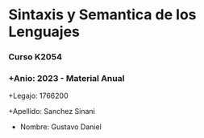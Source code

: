 # Sintaxis y Semantica de los Lenguajes

### Curso K2054

### +Anio: 2023 - Material Anual

+Legajo: 1766200

+Apellido: Sanchez Sinani

- Nombre: Gustavo Daniel
